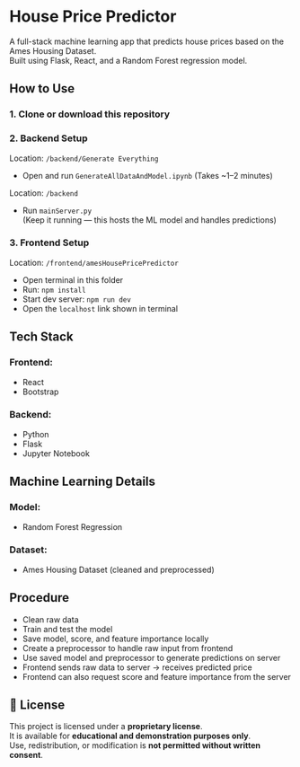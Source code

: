 # House Price Predictor

A full-stack machine learning app that predicts house prices based on the Ames Housing Dataset.  
Built using Flask, React, and a Random Forest regression model.

## How to Use

### 1. Clone or download this repository

### 2. Backend Setup

Location: `/backend/Generate Everything`

- Open and run `GenerateAllDataAndModel.ipynb` (Takes ~1–2 minutes)

Location: `/backend`

- Run `mainServer.py`  
  (Keep it running — this hosts the ML model and handles predictions)

### 3. Frontend Setup

Location: `/frontend/amesHousePricePredictor`

- Open terminal in this folder  
- Run: `npm install`  
- Start dev server: `npm run dev`  
- Open the `localhost` link shown in terminal

## Tech Stack

### Frontend:
- React
- Bootstrap

### Backend:
- Python
- Flask
- Jupyter Notebook

## Machine Learning Details

### Model:
- Random Forest Regression

### Dataset:
- Ames Housing Dataset (cleaned and preprocessed)

## Procedure

- Clean raw data
- Train and test the model
- Save model, score, and feature importance locally
- Create a preprocessor to handle raw input from frontend
- Use saved model and preprocessor to generate predictions on server
- Frontend sends raw data to server → receives predicted price
- Frontend can also request score and feature importance from the server

## 📄 License

This project is licensed under a **proprietary license**.  
It is available for **educational and demonstration purposes only**.  
Use, redistribution, or modification is **not permitted without written consent**.
